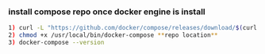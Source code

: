 ### install compose repo once docker engine is install

```sh
1) curl -L "https://github.com/docker/compose/releases/download/$(curl -s https://api.github.com/repos/docker/compose/releases/latest | grep -Po '"tag_name": "\K.*?(?=")')/docker-compose-$(uname -s)-$(uname -m)" -o /usr/local/bin/docker-compose
2) chmod +x /usr/local/bin/docker-compose **repo location**
3) docker-compose --version
